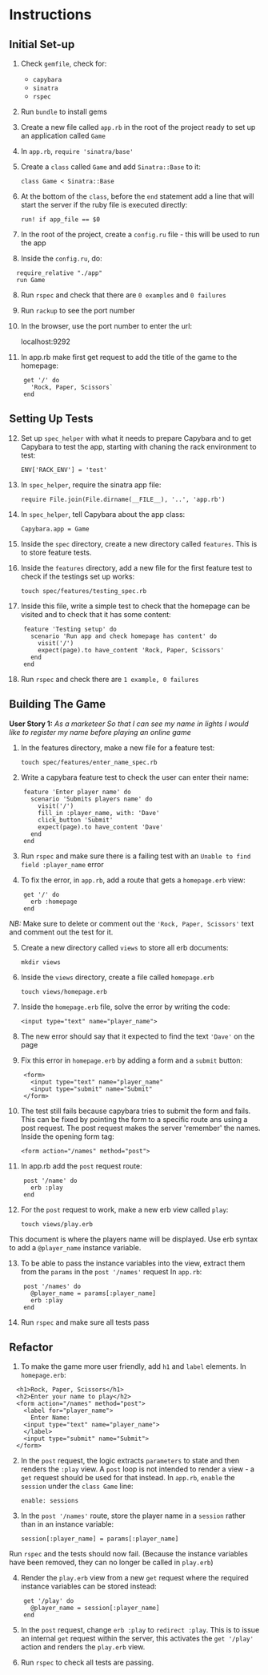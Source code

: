 # Instructions

## Initial Set-up

1) Check `gemfile`, check for:
    - `capybara`
    - `sinatra`
    - `rspec`

2) Run `bundle` to install gems

3) Create a new file called `app.rb` in the root of the project ready to set up an application called `Game`

3) In `app.rb`, `require 'sinatra/base'`

4) Create a `class` called `Game` and add `Sinatra::Base` to it:

    `class Game < Sinatra::Base`

5) At the bottom of the `class`, before the `end` statement add a line that will start the server if the ruby file is executed directly:

    `run! if app_file == $0`

6) In the root of the project, create a `config.ru` file - this will be used to run the app

7) Inside the `config.ru`, do:
  ```
    require_relative "./app"
    run Game
  ```

8) Run `rspec` and check that there are `0 examples` and `0 failures`

9) Run `rackup` to see the port number

10) In the browser, use the port number to enter the url:

    localhost:9292

11) In app.rb make first get request to add the title of the game to the homepage:
```
    get '/' do
      'Rock, Paper, Scissors`
    end
```

## Setting Up Tests

12) Set up `spec_helper` with what it needs to prepare Capybara and to get Capybara to test the app, starting with chaning the rack environment to test:

    `ENV['RACK_ENV'] = 'test'`

13) In `spec_helper`, require the sinatra app file:

    `require File.join(File.dirname(__FILE__), '..', 'app.rb')`

14) In `spec_helper`, tell Capybara about the app class:

    `Capybara.app = Game`

15) Inside the `spec` directory, create a new directory called `features`. This is to store feature tests.

16) Inside the `features` directory, add a new file for the first feature test to check if the testings set up works:

    `touch spec/features/testing_spec.rb`

17) Inside this file, write a simple test to check that the homepage can be visited and to check that it has some content:
```
    feature 'Testing setup' do
      scenario 'Run app and check homepage has content' do
        visit('/')
        expect(page).to have_content 'Rock, Paper, Scissors'
      end
    end
```

18) Run `rspec` and check there are `1 example, 0 failures`


## Building The Game

**User Story 1:**
*As a marketeer So that I can see my name in lights I would like to register my name before playing an online game*

1) In the features directory, make a new file for a feature test:

    `touch spec/features/enter_name_spec.rb`

2) Write a capybara feature test to check the user can enter their name:
```
    feature 'Enter player name' do
      scenario 'Submits players name' do
        visit('/')
        fill_in :player_name, with: 'Dave'
        click_button 'Submit'
        expect(page).to have_content 'Dave'
      end
    end
```

3) Run `rspec` and make sure there is a failing test with an `Unable to find field :player_name` error

4) To fix the error, in `app.rb`, add a route that gets a `homepage.erb` view:
```
    get '/' do
      erb :homepage
    end
```
*NB:* Make sure to delete or comment out the `'Rock, Paper, Scissors'` text and comment out the test for it.

5) Create a new directory called `views` to store all erb documents:

    `mkdir views`

6) Inside the `views` directory, create a file called `homepage.erb`

    `touch views/homepage.erb`

7) Inside the `homepage.erb` file, solve the error by writing the code:

    `<input type="text" name="player_name">`

8) The new error should say that it expected to find the text `'Dave'` on the page

9) Fix this error in `homepage.erb` by adding a form and a `submit` button:
```
    <form>
      <input type="text" name="player_name"
      <input type="submit" name="Submit"
    </form>
```
10) The test still fails because capybara tries to submit the form and fails. This can be fixed by pointing the form to a specific route ans using a post request. The post request makes the server 'remember' the names.
Inside the opening form tag:

    `<form action="/names" method="post">`

11) In app.rb add the `post` request route:
```
    post '/name' do
      erb :play
    end
```

12) For the `post` request to work, make a new erb view called `play`:

    `touch views/play.erb`

This document is where the players name will be displayed. Use erb syntax to add a `@player_name` instance variable.

13) To be able to pass the instance variables into the view, extract them from the `params` in the `post '/names'` request
In  `app.rb`:
```
    post '/names' do
      @player_name = params[:player_name]
      erb :play
    end
```

14) Run `rspec` and make sure all tests pass

## Refactor

1) To make the game more user friendly, add `h1` and `label` elements.
In `homepage.erb`:
```
  <h1>Rock, Paper, Scissors</h1>
  <h2>Enter your name to play</h2>
  <form action="/names" method="post">
    <label for="player_name">
      Enter Name:
    <input type="text" name="player_name">
    </label>
    <input type="submit" name="Submit">
  </form>
```

2) In the `post` request, the logic extracts `parameters` to state and then renders the `:play` view. A `post` loop is not intended to render a view - a `get` request should be used for that instead. 
In `app.rb`, `enable` the `session` under the `class Game` line:

    `enable: sessions`

3) In the `post '/names'` route, store the player name in a `session` rather than in an instance variable:

    `session[:player_name] = params[:player_name]`

Run `rspec` and the tests should now fail. (Because the instance variables have been removed, they can no longer be called in `play.erb`)

4) Render the `play.erb` view from a new `get` request where the required instance variables can be stored instead:
```
    get '/play' do
      @player_name = session[:player_name]
    end
```

5) In the `post` request, change `erb :play` to `redirect :play`. This is to issue an internal `get` request within the server, this activates the `get '/play'` action and renders the `play.erb` view.

5) Run `rspec` to check all tests are passing.

